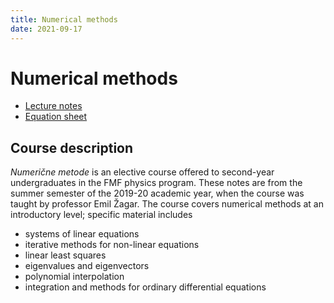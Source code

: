 ```yaml
---
title: Numerical methods
date: 2021-09-17
---
```


# Numerical methods

- [Lecture notes](nm-lecture.pdf)
- [Equation sheet](nm-equation-sheet.pdf)

## Course description

*Numerične metode* is an elective course offered to second-year undergraduates in the FMF physics program. These notes are from the summer semester of the 2019-20 academic year, when the course was taught by professor Emil Žagar. The course covers numerical methods at an introductory level; specific material includes

- systems of linear equations
- iterative methods for non-linear equations
- linear least squares
- eigenvalues and eigenvectors
- polynomial interpolation
- integration and methods for ordinary differential equations
